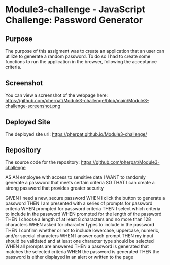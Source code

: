# Module3-challenge - JavaScript Challenge: Password Generator

## Purpose

The purpose of this assigment was to create an application that an user can utilize to generate a random password. To do so I had to create some functions to run the application in the browser, following the acceptance criteria.


## Screenshot

You can view a screenshot of the webpage here: https://github.com/pherpat/Module3-challenge/blob/main/Module3-challenge-screenshot.png


## Deployed Site

The deployed site url: https://pherpat.github.io/Module3-challenge/

## Repository

The source code for the repository: https://github.com/pherpat/Module3-challenge












AS AN employee with access to sensitive data
I WANT to randomly generate a password that meets certain criteria
SO THAT I can create a strong password that provides greater security


GIVEN I need a new, secure password
WHEN I click the button to generate a password
THEN I am presented with a series of prompts for password criteria
WHEN prompted for password criteria
THEN I select which criteria to include in the password
WHEN prompted for the length of the password
THEN I choose a length of at least 8 characters and no more than 128 characters
WHEN asked for character types to include in the password
THEN I confirm whether or not to include lowercase, uppercase, numeric, and/or special characters
WHEN I answer each prompt
THEN my input should be validated and at least one character type should be selected
WHEN all prompts are answered
THEN a password is generated that matches the selected criteria
WHEN the password is generated
THEN the password is either displayed in an alert or written to the page
